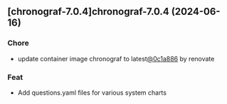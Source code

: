

## [chronograf-7.0.4]chronograf-7.0.4 (2024-06-16)

### Chore



- update container image chronograf to latest[@0c1a886](https://github.com/0c1a886) by renovate

### Feat



- Add questions.yaml files for various system charts